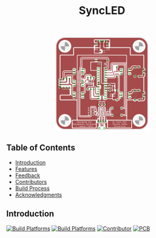 <h1 align="center"> SyncLED </h1> <br>
<p align="center">
<img alt="SyncLED Board Layout" title="SyncLED Board Layout" src="https://github.com/SandeepanSengupta/SyncLED/blob/master/Demos/brd.png" width="250">
</p>

## Table of Contents

- [Introduction](#introduction)
- [Features](#features)
- [Feedback](#feedback)
- [Contributors](#contributors)
- [Build Process](#build-process)
- [Acknowledgments](#acknowledgments)


## Introduction
[![Build Platforms](https://img.shields.io/badge/build-visual_studio-blue.svg)](https://www.visualstudio.com/vs/)
[![Build Platforms](https://img.shields.io/badge/build-arduino-brightgreen.svg)](https://www.arduino.cc)
[![Contributor](https://img.shields.io/badge/contributors-2-yellow.svg)](#contributors)
[![PCB](https://img.shields.io/badge/PCB-EagleCAD-red.svg)](https://www.autodesk.com/products/eagle/overview)
